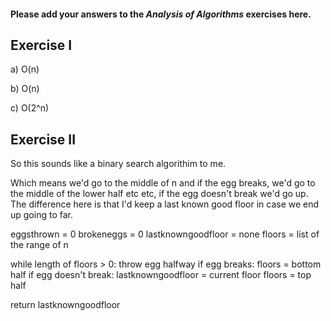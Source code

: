 #### Please add your answers to the ***Analysis of  Algorithms*** exercises here.

## Exercise I

a) O(n)


b) O(n)


c) O(2^n)

## Exercise II


So this sounds like a binary search algorithim to me.

Which means we'd go to the middle of n and if the egg breaks, we'd go to the middle of the lower half etc etc, if the egg doesn't break we'd go up. The difference here is that I'd keep a last known good floor in case we end up going to far.


eggsthrown = 0
brokeneggs = 0
lastknowngoodfloor = none
floors = list of the range of n

while length of floors > 0:
    throw egg halfway
    if egg breaks:
        floors = bottom half
    if egg doesn't break:
        lastknowngoodfloor = current floor
        floors = top half

return lastknowngoodfloor